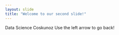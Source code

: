 ```yaml
---
layout: slide
title: "Welcome to our second slide!"
---
```

Data Science Coskunoz
Use the left arrow to go back!
